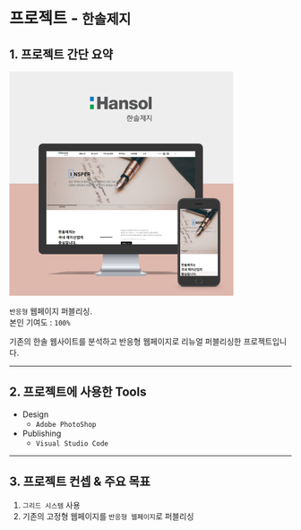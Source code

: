 <!-- >#### 프로젝트에 사용한 모든 `호텔 관련 이미지의 저작권은 길조 호텔에 있음`을 알립니다. -->

# 프로젝트 - `한솔제지` 

## 1. 프로젝트 간단 요약

![반응형 미리보기](./img/port_hansol.png)


`반응형` 웹페이지 퍼블리싱.  
본인 기여도 : `100%`

기존의 한솔 웹사이트를 분석하고 반응형 웹페이지로 리뉴얼 퍼블리싱한 프로젝트입니다.

---

## 2. 프로젝트에 사용한 Tools

- Design
  - `Adobe PhotoShop`
- Publishing
  - `Visual Studio Code `  

---

## 3. 프로젝트 컨셉 & 주요 목표

1. `그리드 시스템` 사용
2. 기존의 고정형 웹페이지를 `반응형 웹페이지`로 퍼블리싱
